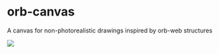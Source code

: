 # orb-canvas
A canvas for non-photorealistic drawings inspired by orb-web structures

![](thumb.gif)
